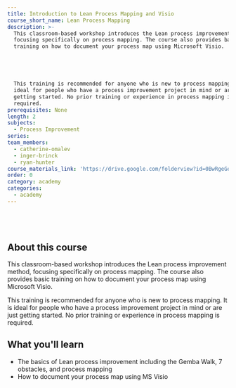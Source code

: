 ```yaml
---
title: Introduction to Lean Process Mapping and Visio
course_short_name: Lean Process Mapping
description: >-
  This classroom-based workshop introduces the Lean process improvement method,
  focusing specifically on process mapping. The course also provides basic
  training on how to document your process map using Microsoft Visio.





  This training is recommended for anyone who is new to process mapping. It is
  ideal for people who have a process improvement project in mind or are just
  getting started. No prior training or experience in process mapping is
  required.
prerequisites: None
length: 2
subjects:
  - Process Improvement
series:
team_members:
  - catherine-omalev
  - inger-brinck
  - ryan-hunter
course_materials_link: 'https://drive.google.com/folderview?id=0BwRgeGq-b8f9SVZyeHVoa2ZjT0k&usp=sharing'
order: 0
category: academy
categories:
  - academy
---
```



## &nbsp;

## About this course

This classroom-based workshop introduces the Lean process improvement method, focusing specifically on process mapping. The course also provides basic training on how to document your process map using Microsoft Visio.

This training is recommended for anyone who is new to process mapping. It is ideal for people who have a process improvement project in mind or are just getting started. No prior training or experience in process mapping is required.

## What you'll learn

* The basics of Lean process improvement including the Gemba Walk, 7 obstacles, and process mapping
* How to document your process map using MS Visio